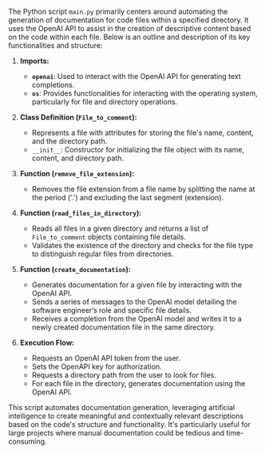The Python script `main.py` primarily centers around automating the generation of documentation for code files within a specified directory. It uses the OpenAI API to assist in the creation of descriptive content based on the code within each file. Below is an outline and description of its key functionalities and structure:

1. **Imports:**
   - **`openai`**: Used to interact with the OpenAI API for generating text completions.
   - **`os`**: Provides functionalities for interacting with the operating system, particularly for file and directory operations.

2. **Class Definition (`File_to_comment`):**
   - Represents a file with attributes for storing the file's name, content, and the directory path.
   - `__init__`: Constructor for initializing the file object with its name, content, and directory path.

3. **Function (`remove_file_extension`):**
   - Removes the file extension from a file name by splitting the name at the period ('.') and excluding the last segment (extension).

4. **Function (`read_files_in_directory`):**
   - Reads all files in a given directory and returns a list of `File_to_comment` objects containing file details.
   - Validates the existence of the directory and checks for the file type to distinguish regular files from directories.

5. **Function (`create_documentation`):**
   - Generates documentation for a given file by interacting with the OpenAI API.
   - Sends a series of messages to the OpenAI model detailing the software engineer’s role and specific file details.
   - Receives a completion from the OpenAI model and writes it to a newly created documentation file in the same directory.

6. **Execution Flow:**
   - Requests an OpenAI API token from the user.
   - Sets the OpenAPI key for authorization.
   - Requests a directory path from the user to look for files.
   - For each file in the directory, generates documentation using the OpenAI API.

This script automates documentation generation, leveraging artificial intelligence to create meaningful and contextually relevant descriptions based on the code's structure and functionality. It's particularly useful for large projects where manual documentation could be tedious and time-consuming.
